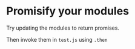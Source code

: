 # Promisify your modules

Try updating the modules to return promises.

Then invoke them in `test.js` using `.then` 
